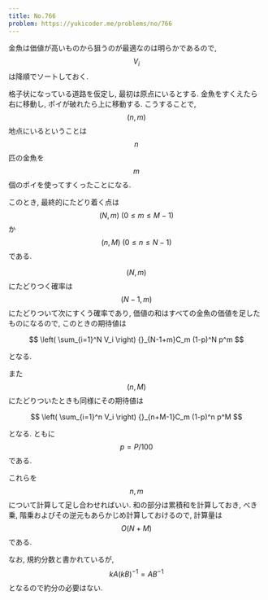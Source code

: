 ```yaml
---
title: No.766
problem: https://yukicoder.me/problems/no/766
---
```

金魚は価値が高いものから狙うのが最適なのは明らかであるので, $$ V_i $$ は降順でソートしておく.

格子状になっている道路を仮定し, 最初は原点にいるとする. 金魚をすくえたら右に移動し, ポイが破れたら上に移動する. こうすることで, $$ (n, m) $$ 地点にいるということは $$ n $$ 匹の金魚を $$ m $$ 個のポイを使ってすくったことになる.

このとき, 最終的にたどり着く点は $$ (N, m) \ (0 \leq m \leq M-1) $$ か $$ (n, M) \ (0 \leq n \leq N-1) $$ である.

$$ (N, m) $$ にたどりつく確率は $$ (N-1, m) $$ にたどりついて次にすくう確率であり, 価値の和はすべての金魚の価値を足したものになるので, このときの期待値は

$$
\left( \sum_{i=1}^N V_i \right) {}_{N-1+m}C_m (1-p)^N p^m
$$

となる.

また $$ (n, M) $$ にたどりついたときも同様にその期待値は

$$
\left( \sum_{i=1}^n V_i \right) {}_{n+M-1}C_m (1-p)^n p^M
$$

となる. ともに $$ p = P/100 $$ である.

これらを $$ n, m $$ について計算して足し合わせればいい. 和の部分は累積和を計算しておき, べき乗, 階乗およびその逆元もあらかじめ計算しておけるので, 計算量は $$ O(N+M) $$ である.

なお, 規約分数と書かれているが, $$ kA(kB)^{-1} = AB^{-1} $$ となるので約分の必要はない.
